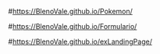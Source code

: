 #https://BlenoVale.github.io/Pokemon/

#https://BlenoVale.github.io/Formulario/

#https://BlenoVale.github.io/exLandingPage/
